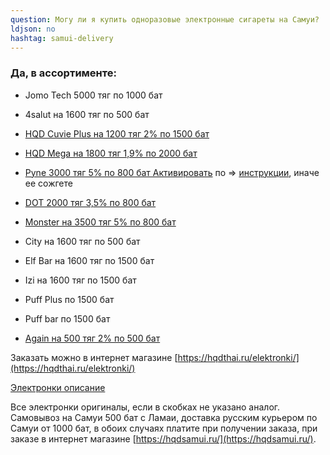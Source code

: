```yaml
---
question: Могу ли я купить одноразовые электронные сигареты на Самуи?
ldjson: no
hashtag: samui-delivery
---
```


### Да, в ассортименте:

* Jomo Tech 5000 тяг по 1000 бат

* 4salut на 1600 тяг по 500 бат

* [HQD Cuvie Plus на 1200 тяг 2% по 1500 бат](https://hqdthai.ru/elektronki/hqdcuvieplus/)

* [HQD Mega на 1800 тяг 1,9% по 2000 бат](https://hqdthai.ru/elektronki/hqdmega/)

* [Pyne 3000 тяг 5% по 800 бат Активировать](https://hqdthai.ru/elektronki/pyne103/) по => [инструкции](https://savepearlharbor.com/?p=330334), иначе ее сожгете 

* [DOT 2000 тяг 3,5% по 800 бат](https://hqdthai.ru/elektronki/dot/)

* [Monster  на 3500 тяг 5% по 800 бат](https://hqdthai.ru/elektronki/monsterbars/)

* City на 1600 тяг по 500 бат

* Elf Bar на 1600 тяг по 1500 бат

* Izi на 1600 тяг по 1500 бат

* Puff Plus по 1500 бат

* Puff bar по 1500 бат

* [Again на 500 тяг 2% по 500 бат](https://hqdthai.ru/elektronki/again/)

Заказать можно в интернет магазине [https://hqdthai.ru/elektronki/](https://hqdthai.ru/elektronki/)

[Электронки описание](https://savepearlharbor.com/?p=328054)



   Все электронки оригиналы, если в скобках не указано аналог. Самовывоз на Самуи 500 бат с Ламаи, доставка русским курьером по Самуи  от 1000 бат, в обоих случаях платите при получении заказа, при заказе в интернет магазине [https://hqdsamui.ru/](https://hqdsamui.ru/).
